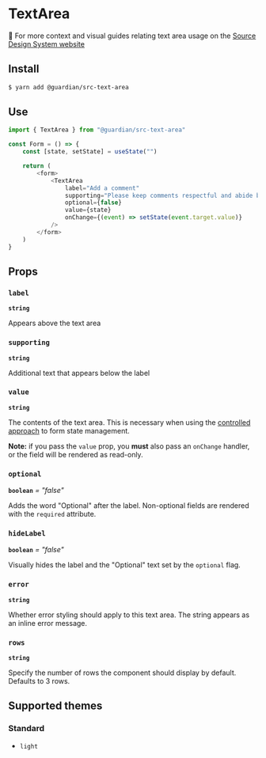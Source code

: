 # TextArea

📣 For more context and visual guides relating text area usage on the [Source Design System website](https://www.theguardian.design/2a1e5182b/p/77ee17-overview)

## Install

```sh
$ yarn add @guardian/src-text-area
```

## Use

```js
import { TextArea } from "@guardian/src-text-area"

const Form = () => {
    const [state, setState] = useState("")

    return (
        <form>
            <TextArea
                label="Add a comment"
                supporting="Please keep comments respectful and abide by the community guidelines."
                optional={false}
                value={state}
                onChange={(event) => setState(event.target.value)}
            />
        </form>
    )
}
```

## Props

### `label`

**`string`**

Appears above the text area

### `supporting`

**`string`**

Additional text that appears below the label

### `value`

**`string`**

The contents of the text area. This is necessary when using the [controlled approach](https://reactjs.org/docs/forms.html#controlled-components) to form state management.

**Note:** if you pass the `value` prop, you **must** also pass an `onChange` handler, or the field will be rendered as read-only.

### `optional`

**`boolean`** _= "false"_

Adds the word "Optional" after the label. Non-optional fields are rendered with the `required` attribute.

### `hideLabel`

**`boolean`** _= "false"_

Visually hides the label and the "Optional" text set by the `optional` flag.

### `error`

**`string`**

Whether error styling should apply to this text area. The string appears as an inline error message.

### `rows`

**`string`**

Specify the number of rows the component should display by default. Defaults to 3 rows.

## Supported themes

### Standard

-   `light`
